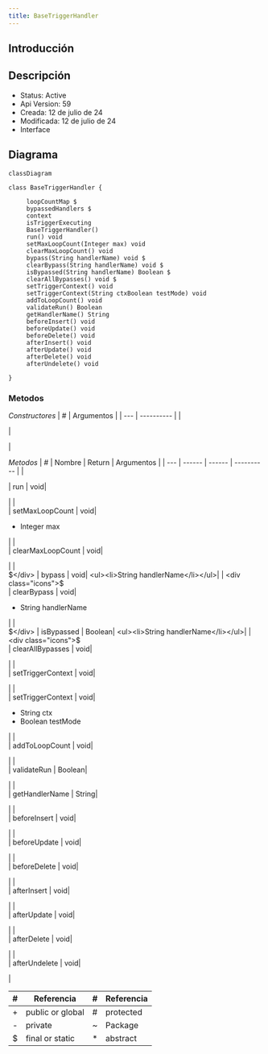 ```yaml
---
title: BaseTriggerHandler
---
```


## Introducción

<!-- START autogenerated-class -->
## Descripción



- Status: Active
- Api Version: 59
- Creada: 12 de julio de 24
- Modificada: 12 de julio de 24
- Interface 

## Diagrama
```mermaid
classDiagram

class BaseTriggerHandler {
    
     loopCountMap $    
     bypassedHandlers $    
     context     
     isTriggerExecuting     
     BaseTriggerHandler()  
     run() void 
     setMaxLoopCount(Integer max) void 
     clearMaxLoopCount() void 
     bypass(String handlerName) void $
     clearBypass(String handlerName) void $
     isBypassed(String handlerName) Boolean $
     clearAllBypasses() void $
     setTriggerContext() void 
     setTriggerContext(String ctxBoolean testMode) void 
     addToLoopCount() void 
     validateRun() Boolean 
     getHandlerName() String 
     beforeInsert() void 
     beforeUpdate() void 
     beforeDelete() void 
     afterInsert() void 
     afterUpdate() void 
     afterDelete() void 
     afterUndelete() void 

}
```


### Metodos
*Constructores*
| #   | Argumentos |
| --- | ---------- |
| <div class="icons"></div> | <ul></ul>|

*Metodos*
| #   | Nombre | Return | Argumentos |
| --- | ------ | ------ | ---------- |
| <div class="icons"></div> | run | void| <ul></ul>|
| <div class="icons"></div> | setMaxLoopCount | void| <ul><li>Integer max</li></ul>|
| <div class="icons"></div> | clearMaxLoopCount | void| <ul></ul>|
| <div class="icons">$</div> | bypass | void| <ul><li>String handlerName</li></ul>|
| <div class="icons">$</div> | clearBypass | void| <ul><li>String handlerName</li></ul>|
| <div class="icons">$</div> | isBypassed | Boolean| <ul><li>String handlerName</li></ul>|
| <div class="icons">$</div> | clearAllBypasses | void| <ul></ul>|
| <div class="icons"></div> | setTriggerContext | void| <ul></ul>|
| <div class="icons"></div> | setTriggerContext | void| <ul><li>String ctx</li><li>Boolean testMode</li></ul>|
| <div class="icons"></div> | addToLoopCount | void| <ul></ul>|
| <div class="icons"></div> | validateRun | Boolean| <ul></ul>|
| <div class="icons"></div> | getHandlerName | String| <ul></ul>|
| <div class="icons"></div> | beforeInsert | void| <ul></ul>|
| <div class="icons"></div> | beforeUpdate | void| <ul></ul>|
| <div class="icons"></div> | beforeDelete | void| <ul></ul>|
| <div class="icons"></div> | afterInsert | void| <ul></ul>|
| <div class="icons"></div> | afterUpdate | void| <ul></ul>|
| <div class="icons"></div> | afterDelete | void| <ul></ul>|
| <div class="icons"></div> | afterUndelete | void| <ul></ul>|


| #  | Referencia       | #  | Referencia |
| -- | ---------------- | -- | ---------- |
| +  | public or global | #  | protected  |
| -  | private          | ~  | Package    |
| $  | final or static  | *  | abstract   |

<!-- END autogenerated-class -->
